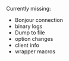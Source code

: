 Currently missing:

- Bonjour connection
- binary logs
- Dump to file
- option changes
- client info
- wrapper macros
